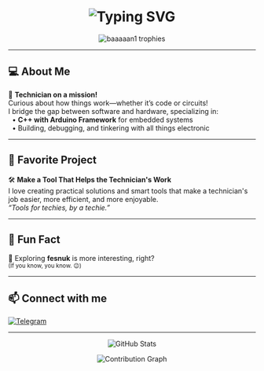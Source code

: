 <h1 align="center">
  <img src="https://readme-typing-svg.demolab.com?font=Fira+Code&duration=2000&pause=800&color=00BFFF&center=true&multiline=true&width=435&lines=%F0%9F%91%8B+Hi%2C+I%E2%80%99m+baaaaan1!;Software+%26+Hardware+Technician" alt="Typing SVG">
</h1>

<p align="center">
  <img src="https://github-profile-trophy.vercel.app/?username=baaaaan1&theme=darkhub&margin-w=10&column=7" alt="baaaaan1 trophies" />
</p>

---

## 💻 About Me

🔧 <b>Technician on a mission!</b>  
Curious about how things work—whether it’s code or circuits!  
I bridge the gap between software and hardware, specializing in:  
&nbsp;&nbsp;• <b>C++ with Arduino Framework</b> for embedded systems  
&nbsp;&nbsp;• Building, debugging, and tinkering with all things electronic

---

## 🌟 Favorite Project

🛠️ <b>Make a Tool That Helps the Technician's Work</b>  
I love creating practical solutions and smart tools that make a technician's job easier, more efficient, and more enjoyable.  
<em>“Tools for techies, by a techie.”</em>

---

## 🌱 Fun Fact

🧭 Exploring <b>fesnuk</b> is more interesting, right?  
<sub>(If you know, you know. 😉)</sub>

---

## 📫 Connect with me

<a href="https://t.me/RexNations">
  <img src="https://img.shields.io/badge/Telegram-2CA5E0?style=for-the-badge&logo=telegram&logoColor=white" alt="Telegram">
</a>

---

<p align="center">
  <img src="https://github-readme-stats.vercel.app/api?username=baaaaan1&show_icons=true&theme=github_dark" alt="GitHub Stats">
</p>
<p align="center">
  <img src="https://github-readme-activity-graph.vercel.app/graph?username=baaaaan1&theme=github-compact" alt="Contribution Graph" />
</p>

